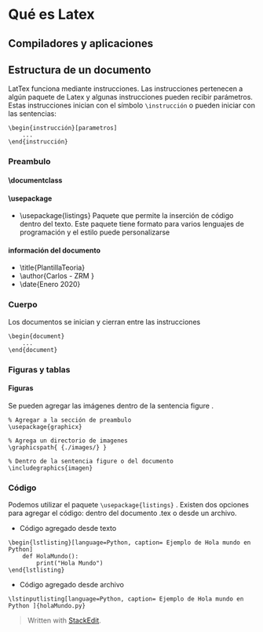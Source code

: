 
# Qué es Latex

## Compiladores y aplicaciones

## Estructura de un documento
LatTex funciona mediante instrucciones. Las instrucciones pertenecen a algún paquete de Latex y algunas instrucciones pueden recibir parámetros. 
Estas instrucciones inician con el símbolo ```\instrucción``` o pueden iniciar con las sentencias: 
```
\begin{instrucción}[parametros]
	...
\end{instrucción}
```

### Preambulo

#### \documentclass
#### \usepackage
- \usepackage{listings}
	Paquete que permite la inserción de código dentro del texto. Este paquete tiene formato para varios lenguajes de programación y el estilo puede personalizarse 
#### información del documento
- \title{PlantillaTeoria}
- \author{Carlos - ZRM }
- \date{Enero 2020}
### Cuerpo
Los documentos se inician y cierran entre las instrucciones 
```
\begin{document}
	...
\end{document}
```



### Figuras y tablas
#### Figuras
Se pueden agregar las imágenes dentro de la sentencia figure .

``` 
% Agregar a la sección de preambulo
\usepackage{graphicx}

% Agrega un directorio de imagenes
\graphicspath{ {./images/} }

% Dentro de la sentencia figure o del documento
\includegraphics{imagen}
```
### Código
Podemos utilizar el paquete ``\usepackage{listings}`` .   Existen dos opciones para agregar el código: dentro del documento .tex o  desde un archivo. 

- Código agregado desde texto
 
```
\begin{lstlisting}[language=Python, caption= Ejemplo de Hola mundo en Python] 
	def HolaMundo():
		print("Hola Mundo")
\end{lstlisting}
 ```
 - Código agregado desde archivo
```
\lstinputlisting[language=Python, caption= Ejemplo de Hola mundo en Python ]{holaMundo.py}
```
 
> Written with [StackEdit](https://stackedit.io/).
<!--stackedit_data:
eyJoaXN0b3J5IjpbLTEzNjE5NzUzNDMsNTY0Nzk4MTA1XX0=
-->